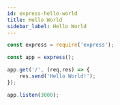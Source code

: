 ```yaml
---
id: express-hello-world
title: Hello World
sidebar_label: Hello World
---
```


```js title="app.js"
const express = require('express');

const app = express();

app.get('/', (req,res) => {
    res.send('Hello World!');
});

app.listen(3000);
```
